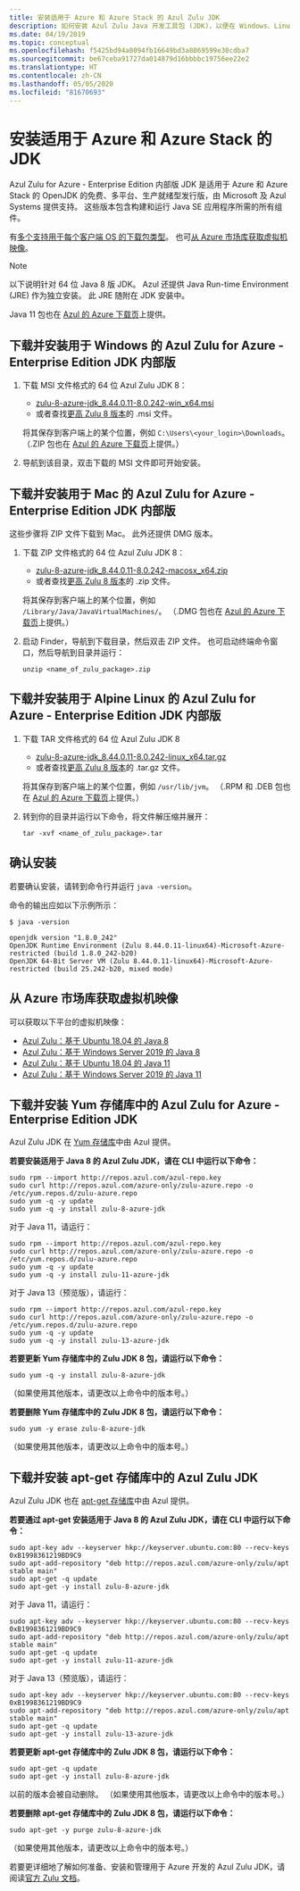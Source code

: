 ```yaml
---
title: 安装适用于 Azure 和 Azure Stack 的 Azul Zulu JDK
description: 如何安装 Azul Zulu Java 开发工具包 (JDK)，以便在 Windows、Linux 和 Mac 中进行 Azure 开发
ms.date: 04/19/2019
ms.topic: conceptual
ms.openlocfilehash: f5425bd94a0094fb16649bd3a8069599e30cdba7
ms.sourcegitcommit: be67ceba91727da014879d16bbbbc19756ee22e2
ms.translationtype: HT
ms.contentlocale: zh-CN
ms.lasthandoff: 05/05/2020
ms.locfileid: "81670693"
---
```

# <a name="install-the-jdk-for-azure-and-azure-stack"></a>安装适用于 Azure 和 Azure Stack 的 JDK

Azul Zulu for Azure - Enterprise Edition 内部版 JDK 是适用于 Azure 和 Azure Stack 的 OpenJDK 的免费、多平台、生产就绪型发行版，由 Microsoft 及 Azul Systems 提供支持。 这些版本包含构建和运行 Java SE 应用程序所需的所有组件。

有[多个支持用于每个客户端 OS 的下载包类型](https://www.azul.com/downloads/azure-only/zulu/)。 也可[从 Azure 市场库获取虚拟机映像](#get-virtual-machine-images-from-the-azure-marketplace-gallery)。

> [!NOTE]
> 以下说明针对 64 位 Java 8 版 JDK。 Azul 还提供 Java Run-time Environment (JRE) 作为独立安装。 此 JRE 随附在 JDK 安装中。
>
> Java 11 包也在 [Azul 的 Azure 下载页](https://www.azul.com/downloads/azure-only/zulu/)上提供。

## <a name="download-and-install-the-azul-zulu-for-azure---enterprise-edition-jdk-builds-for-windows"></a>下载并安装用于 Windows 的 Azul Zulu for Azure - Enterprise Edition JDK 内部版

1. 下载 MSI 文件格式的 64 位 Azul Zulu JDK 8：

   * [zulu-8-azure-jdk_8.44.0.11-8.0.242-win_x64.msi](http://repos.azul.com/azure-only/zulu/packages/zulu-8/8u242/zulu-8-azure-jdk_8.44.0.11-8.0.242-win_x64.msi)
   * 或者查找[更高 Zulu 8 版本](http://repos.azul.com/azure-only/zulu/packages/zulu-8)的 .msi  文件。

   将其保存到客户端上的某个位置，例如 `C:\Users\<your_login>\Downloads`。 （.ZIP 包也在 [Azul 的 Azure 下载页](https://www.azul.com/downloads/azure-only/zulu/)上提供。）

2. 导航到该目录，双击下载的 MSI 文件即可开始安装。

## <a name="download-and-install-the-azul-zulu-for-azure---enterprise-edition-jdk-builds-for-mac"></a>下载并安装用于 Mac 的 Azul Zulu for Azure - Enterprise Edition JDK 内部版

这些步骤将 ZIP 文件下载到 Mac。 此外还提供 DMG 版本。

1. 下载 ZIP 文件格式的 64 位 Azul Zulu JDK 8：

   * [zulu-8-azure-jdk_8.44.0.11-8.0.242-macosx_x64.zip](http://repos.azul.com/azure-only/zulu/packages/zulu-8/8u242/zulu-8-azure-jdk_8.44.0.11-8.0.242-macosx_x64.zip)
   * 或者查找[更高 Zulu 8 版本](http://repos.azul.com/azure-only/zulu/packages/zulu-8)的 .zip  文件。

   将其保存到客户端上的某个位置，例如 `/Library/Java/JavaVirtualMachines/`。 （.DMG 包也在 [Azul 的 Azure 下载页](https://www.azul.com/downloads/azure-only/zulu/)上提供。）

2. 启动 Finder，导航到下载目录，然后双击 ZIP 文件。 也可启动终端命令窗口，然后导航到目录并运行：

    ```cli
    unzip <name_of_zulu_package>.zip
    ```

## <a name="download-and-install-the-azul-zulu-for-azure---enterprise-edition-jdk-builds-for-alpine-linux"></a>下载并安装用于 Alpine Linux 的 Azul Zulu for Azure - Enterprise Edition JDK 内部版

1. 下载 TAR 文件格式的 64 位 Azul Zulu JDK 8

   * [zulu-8-azure-jdk_8.44.0.11-8.0.242-linux_x64.tar.gz](http://repos.azul.com/azure-only/zulu/packages/zulu-8/8u242/zulu-8-azure-jdk_8.44.0.11-8.0.242-linux_x64.tar.gz)
   * 或者查找[更高 Zulu 8 版本](https://repos.azul.com/azure-only/zulu/packages/zulu-8)的 .tar.gz  文件。

   将其保存到客户端上的某个位置，例如 `/usr/lib/jvm`。 （.RPM 和 .DEB 包也在 [Azul 的 Azure 下载页](https://www.azul.com/downloads/azure-only/zulu/)上提供。）

2. 转到你的目录并运行以下命令，将文件解压缩并展开：

    ```cli
    tar -xvf <name_of_zulu_package>.tar
    ```

## <a name="confirm-your-installation"></a>确认安装

若要确认安装，请转到命令行并运行 `java -version`。

命令的输出应如以下示例所示：

```cli
$ java -version

openjdk version "1.8.0_242"
OpenJDK Runtime Environment (Zulu 8.44.0.11-linux64)-Microsoft-Azure-restricted (build 1.8.0_242-b20)
OpenJDK 64-Bit Server VM (Zulu 8.44.0.11-linux64)-Microsoft-Azure-restricted (build 25.242-b20, mixed mode)
```

## <a name="get-virtual-machine-images-from-the-azure-marketplace-gallery"></a>从 Azure 市场库获取虚拟机映像

可以获取以下平台的虚拟机映像：

* [Azul Zulu：基于 Ubuntu 18.04 的 Java 8](https://azuremarketplace.microsoft.com/marketplace/apps/azul.azul-zulu8-ubuntu-1804)
* [Azul Zulu：基于 Windows Server 2019 的 Java 8](https://azuremarketplace.microsoft.com/marketplace/apps/azul.azul-zulu8-windows-2019)
* [Azul Zulu：基于 Ubuntu 18.04 的 Java 11](https://azuremarketplace.microsoft.com/marketplace/apps/azul.azul-zulu11-ubuntu-1804)
* [Azul Zulu：基于 Windows Server 2019 的 Java 11](https://azuremarketplace.microsoft.com/marketplace/apps/azul.azul-zulu11-windows-2019)

## <a name="download-and-install-the-azul-zulu-for-azure---enterprise-edition-jdks-from-a-yum-repository"></a>下载并安装 Yum 存储库中的 Azul Zulu for Azure - Enterprise Edition JDK

Azul Zulu JDK 在 [Yum 存储库](https://repos.azul.com/azure-only/zulu-azure.repo)中由 Azul 提供。

**若要安装适用于 Java 8 的 Azul Zulu JDK，请在 CLI 中运行以下命令：**

```cli
sudo rpm --import http://repos.azul.com/azul-repo.key
sudo curl http://repos.azul.com/azure-only/zulu-azure.repo -o /etc/yum.repos.d/zulu-azure.repo
sudo yum -q -y update
sudo yum -q -y install zulu-8-azure-jdk
```

对于 Java 11，请运行：

```cli
sudo rpm --import http://repos.azul.com/azul-repo.key
sudo curl http://repos.azul.com/azure-only/zulu-azure.repo -o /etc/yum.repos.d/zulu-azure.repo
sudo yum -q -y update
sudo yum -q -y install zulu-11-azure-jdk
```

对于 Java 13（预览版），请运行：

```cli
sudo rpm --import http://repos.azul.com/azul-repo.key
sudo curl http://repos.azul.com/azure-only/zulu-azure.repo -o /etc/yum.repos.d/zulu-azure.repo
sudo yum -q -y update
sudo yum -q -y install zulu-13-azure-jdk
```

**若要更新 Yum 存储库中的 Zulu JDK 8 包，请运行以下命令：**

```cli
sudo yum -q -y install zulu-8-azure-jdk
```

（如果使用其他版本，请更改以上命令中的版本号。）

**若要删除 Yum 存储库中的 Zulu JDK 8 包，请运行以下命令：**

```cli
sudo yum -y erase zulu-8-azure-jdk
```

（如果使用其他版本，请更改以上命令中的版本号。）

## <a name="download-and-install-the-azul-zulu-jdks-from-an-apt-get-repository"></a>下载并安装 apt-get 存储库中的 Azul Zulu JDK

Azul Zulu JDK 也在 [apt-get 存储库](https://repos.azul.com/azure-only/zulu/apt)中由 Azul 提供。

**若要通过 apt-get 安装适用于 Java 8 的 Azul Zulu JDK，请在 CLI 中运行以下命令：**

```cli
sudo apt-key adv --keyserver hkp://keyserver.ubuntu.com:80 --recv-keys 0xB1998361219BD9C9
sudo apt-add-repository "deb http://repos.azul.com/azure-only/zulu/apt stable main"
sudo apt-get -q update
sudo apt-get -y install zulu-8-azure-jdk
```

对于 Java 11，请运行：

```cli
sudo apt-key adv --keyserver hkp://keyserver.ubuntu.com:80 --recv-keys 0xB1998361219BD9C9
sudo apt-add-repository "deb http://repos.azul.com/azure-only/zulu/apt stable main"
sudo apt-get -q update
sudo apt-get -y install zulu-11-azure-jdk
```

对于 Java 13（预览版），请运行：

```cli
sudo apt-key adv --keyserver hkp://keyserver.ubuntu.com:80 --recv-keys 0xB1998361219BD9C9
sudo apt-add-repository "deb http://repos.azul.com/azure-only/zulu/apt stable main"
sudo apt-get -q update
sudo apt-get -y install zulu-13-azure-jdk
```

**若要更新 apt-get 存储库中的 Zulu JDK 8 包，请运行以下命令：**

```cli
sudo apt-get -q update
sudo apt-get -y install zulu-8-azure-jdk
```

以前的版本会被自动删除。
（如果使用其他版本，请更改以上命令中的版本号。）

**若要删除 apt-get 存储库中的 Zulu JDK 8 包，请运行以下命令：**

```cli
sudo apt-get -y purge zulu-8-azure-jdk
```

（如果使用其他版本，请更改以上命令中的版本号。）

若要更详细地了解如何准备、安装和管理用于 Azure 开发的 Azul Zulu JDK，请阅读[官方 Zulu 文档](https://docs.azul.com/zulu/zuludocs/index.htm)。
